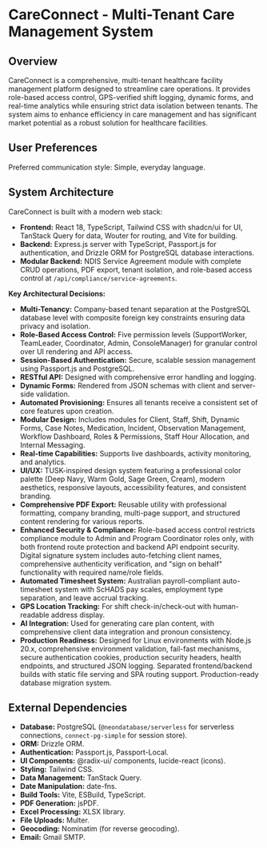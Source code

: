 # CareConnect - Multi-Tenant Care Management System

## Overview
CareConnect is a comprehensive, multi-tenant healthcare facility management platform designed to streamline care operations. It provides role-based access control, GPS-verified shift logging, dynamic forms, and real-time analytics while ensuring strict data isolation between tenants. The system aims to enhance efficiency in care management and has significant market potential as a robust solution for healthcare facilities.

## User Preferences
Preferred communication style: Simple, everyday language.

## System Architecture
CareConnect is built with a modern web stack:
-   **Frontend:** React 18, TypeScript, Tailwind CSS with shadcn/ui for UI, TanStack Query for data, Wouter for routing, and Vite for building.
-   **Backend:** Express.js server with TypeScript, Passport.js for authentication, and Drizzle ORM for PostgreSQL database interactions.
-   **Modular Backend:** NDIS Service Agreement module with complete CRUD operations, PDF export, tenant isolation, and role-based access control at `/api/compliance/service-agreements`.

**Key Architectural Decisions:**
-   **Multi-Tenancy:** Company-based tenant separation at the PostgreSQL database level with composite foreign key constraints ensuring data privacy and isolation.
-   **Role-Based Access Control:** Five permission levels (SupportWorker, TeamLeader, Coordinator, Admin, ConsoleManager) for granular control over UI rendering and API access.
-   **Session-Based Authentication:** Secure, scalable session management using Passport.js and PostgreSQL.
-   **RESTful API:** Designed with comprehensive error handling and logging.
-   **Dynamic Forms:** Rendered from JSON schemas with client and server-side validation.
-   **Automated Provisioning:** Ensures all tenants receive a consistent set of core features upon creation.
-   **Modular Design:** Includes modules for Client, Staff, Shift, Dynamic Forms, Case Notes, Medication, Incident, Observation Management, Workflow Dashboard, Roles & Permissions, Staff Hour Allocation, and Internal Messaging.
-   **Real-time Capabilities:** Supports live dashboards, activity monitoring, and analytics.
-   **UI/UX:** TUSK-inspired design system featuring a professional color palette (Deep Navy, Warm Gold, Sage Green, Cream), modern aesthetics, responsive layouts, accessibility features, and consistent branding.
-   **Comprehensive PDF Export:** Reusable utility with professional formatting, company branding, multi-page support, and structured content rendering for various reports.
-   **Enhanced Security & Compliance:** Role-based access control restricts compliance module to Admin and Program Coordinator roles only, with both frontend route protection and backend API endpoint security. Digital signature system includes auto-fetching client names, comprehensive authenticity verification, and "sign on behalf" functionality with required name/role fields.
-   **Automated Timesheet System:** Australian payroll-compliant auto-timesheet system with ScHADS pay scales, employment type separation, and leave accrual tracking.
-   **GPS Location Tracking:** For shift check-in/check-out with human-readable address display.
-   **AI Integration:** Used for generating care plan content, with comprehensive client data integration and pronoun consistency.
-   **Production Readiness:** Designed for Linux environments with Node.js 20.x, comprehensive environment validation, fail-fast mechanisms, secure authentication cookies, production security headers, health endpoints, and structured JSON logging. Separated frontend/backend builds with static file serving and SPA routing support. Production-ready database migration system.

## External Dependencies
-   **Database:** PostgreSQL (`@neondatabase/serverless` for serverless connections, `connect-pg-simple` for session store).
-   **ORM:** Drizzle ORM.
-   **Authentication:** Passport.js, Passport-Local.
-   **UI Components:** @radix-ui/ components, lucide-react (icons).
-   **Styling:** Tailwind CSS.
-   **Data Management:** TanStack Query.
-   **Date Manipulation:** date-fns.
-   **Build Tools:** Vite, ESBuild, TypeScript.
-   **PDF Generation:** jsPDF.
-   **Excel Processing:** XLSX library.
-   **File Uploads:** Multer.
-   **Geocoding:** Nominatim (for reverse geocoding).
-   **Email:** Gmail SMTP.